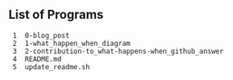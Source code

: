 ## List of Programs

     1	0-blog_post
     2	1-what_happen_when_diagram
     3	2-contribution-to_what-happens-when_github_answer
     4	README.md
     5	update_readme.sh
